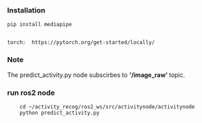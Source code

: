 
### Installation

    pip install mediapipe
 

    torch:  https://pytorch.org/get-started/locally/

### Note
The predict_activity.py node subscirbes to <b> '/image_raw' </b> topic.

### run ros2 node
    
        cd ~/activity_recog/ros2_ws/src/activitynode/activitynode
        python predict_activity.py 

